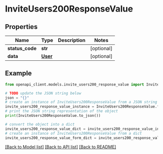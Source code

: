 # InviteUsers200ResponseValue


## Properties

Name | Type | Description | Notes
------------ | ------------- | ------------- | -------------
**status_code** | **str** |  | [optional] 
**data** | [**User**](User.md) |  | [optional] 

## Example

```python
from openapi_client.models.invite_users200_response_value import InviteUsers200ResponseValue

# TODO update the JSON string below
json = "{}"
# create an instance of InviteUsers200ResponseValue from a JSON string
invite_users200_response_value_instance = InviteUsers200ResponseValue.from_json(json)
# print the JSON string representation of the object
print(InviteUsers200ResponseValue.to_json())

# convert the object into a dict
invite_users200_response_value_dict = invite_users200_response_value_instance.to_dict()
# create an instance of InviteUsers200ResponseValue from a dict
invite_users200_response_value_form_dict = invite_users200_response_value.from_dict(invite_users200_response_value_dict)
```
[[Back to Model list]](../README.md#documentation-for-models) [[Back to API list]](../README.md#documentation-for-api-endpoints) [[Back to README]](../README.md)


